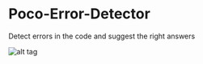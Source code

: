 # Poco-Error-Detector
Detect errors in the code and suggest the right answers

![alt tag](https://github.com/Bharathkumar-nb/Poco-Error-Detector/blob/master/Design/flowchart.png)
